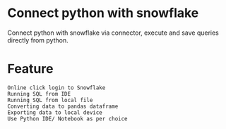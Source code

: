 # Connect python with snowflake
 Connect python with snowflake via connector, execute and save queries directly from python.

# Feature
    Online click login to Snowflake
    Running SQL from IDE
    Running SQL from local file
    Converting data to pandas dataframe
    Exporting data to local device
    Use Python IDE/ Notebook as per choice
